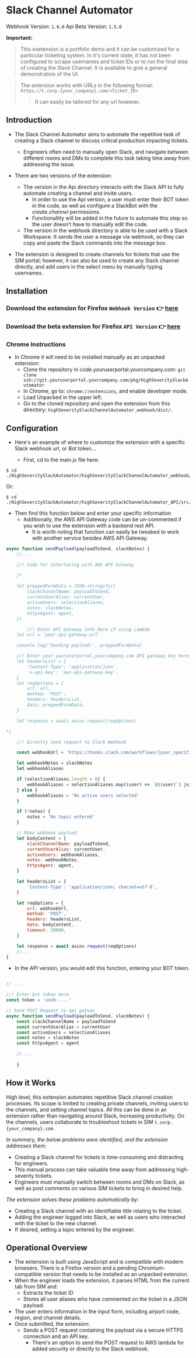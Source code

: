 # Slack Channel Automator

Webhook Version: `1.6.6` Api Beta Version: `1.5.0`

**Important:**

> This exetension is a portfolio demo and it can be customized for a particular ticketing system. In it's current state, it has not been configured to scrape usernames and ticket IDs or to run the final step of creating the Slack Channel. It is available to give a general demonstration of the UI.

> The extension works with URLs in the following format: `https://t.corp.{your_company}.com/<Ticket_ID>` 
>   > It can easily be tailored for any url however.

## Introduction

- The  Slack Channel Automator aims to automate the repetitive task of creating a Slack channel to discuss
critical production impacting tickets.
  - Engineers often need to manually open Slack, and navigate between different rooms and DMs to complete this task taking time away from addressing the issue.

- There are two versions of the extension:
  - The version in the Api directory interacts with the Slack API to fully automate creating a channel and invite users.
    - In order to use the Api version, a user must enter their BOT token in the code, as well as configure a SlackBot with the _create.channel_ permissions.
    - Functionallity will be added in the future to automate this step so the user doesn't have to manually edit the code.
  - The version in the webhook directory is able to be used with a Slack Workspace. It sends the user a message via
    webhook, so they can copy and paste the Slack commands into the message box.
- The extension is designed to create channels for tickets that use the SIM portal; however, it can also be used to create any Slack channel directly, and add users in the select menu by manually typing usernames.

## Installation

### Download the extension for Firefox `Webhook Version` 👉 [here](https://github.com/jjansen512/SlackChannelAutomator/blob/master/highSeveritySlackChannelAutomator_webhook/Final_Extension/web-ext-artifacts/slackchannelautomator_webhook-1.6.7.xpi)

### Download the beta extension for Firefox `API Version` 👉 [here](https://d18inaxsxeymg3.cloudfront.net/8c9608cd34374b04adf0-1.4.7.xpi)

### Chrome Instructions

- In Chrome it will need to be installed manually as an unpacked estension:
  - Clone the repository in code.youruserportal.yourcompany.com: `git clone ssh://git.youruserportal.yourcompany.com/pkg/HighSeveritySlackAutomator`
  - In Chrome, go to: `chrome://extensions`, and enable developer mode.
  - Load Unpacked in the upper left.
  - Go to the cloned repository and open the extension from this directory:
    `highSeveritySlackChannelAutomator_webhook/dist/`.

## Configuration

- Here's an example of where to customize the extension with a specific Slack webhook url, or Bot token... 

  - First, cd to the main.js file here:

```shell
$ cd ./HighSeveritySlackAutomator/highSeveritySlackChannelAutomator_webhook/src/js
```

Or:

```shell
$ cd ./HighSeveritySlackAutomator/highSeveritySlackChannelAutomator_API/src/js
```

- Then find this function below and enter your specific information
  - Additionally, the AWS API Gateway code can be un-commented if you wish to use the extension with a backend rest API.
    - It is worth noting that function can easily be tweaked to work with another service besides AWS API Gateway.

```js
async function sendPayload(payloadToSend, slackNotes) {
	//...

	//! Code for interfacing with AWS API Gateway

	/*
				
	let preppedFormData = JSON.stringify({
		slackChannelName: payloadToSend,
		currentUserAlias: currentUser,
		activeUsers: selectionAliases,
		notes: slackNotes,
		httpsAgent: agent,
	})

		//! Enter API Gateway Info Here if using Lambda
	let url = 'your-api-gateway-url'

	console.log('Sending payload:', preppedFormData)

	//! Enter your youruserportal.yourcompany.com API gateway key here if using Lambda
	let headersList = {
		'Content-Type': 'application/json',
		'x-api-key': 'aws-api-gateway-key',
	}
	let reqOptions = {
		url: url,
		method: 'POST',
		headers: headersList,
		data: preppedFormData,
	}

	let response = await axios.request(reqOptions)

*/

	//! Directly send request to Slack Webhook

	const webhookUrl = 'https://hooks.slack.com/workflows/{your_specific_code_here}'

	let webhookNotes = slackNotes
	let webhookAliases

	if (selectionAliases.length > 0) {
		webhookAliases = selectionAliases.map((user) => `@${user}`).join(', ')
	} else {
		webhookAliases = 'No active users selected'
	}

	if (!notes) {
		notes = 'No topic entered'
	}

	// Make webhook payload
	let bodyContent = {
		slackChannelName: payloadToSend,
		currentUserAlias: currentUser,
		activeUsers: webhookAliases,
		notes: webhookNotes,
		httpsAgent: agent,
	}

	let headersList = {
		'Content-Type': 'application/json; charset=utf-8',
	}

	let reqOptions = {
		url: webhookUrl,
		method: 'POST',
		headers: headersList,
		data: bodyContent,
		timeout: 20000,
	}

	let response = await axios.request(reqOptions)
	//...
}
```

- In the API version, you would edit this function, entering your BOT token.

```js

// ...

//! Enter bot token here
const token = 'xoxb-....'

// Send POST Request to api_gatway
async function sendPayload(payloadToSend, slackNotes) {
	const slackChannelName = payloadToSend
	const currentUserAlias = currentUser
	const activeUsers = selectionAliases
	const notes = slackNotes
	const httpsAgent = agent

	// ...
	
	}
```

## How it Works

High level, this extension automates repetitive Slack channel creation processes. Its scope is limited to creating
private channels, inviting users to the channels, and setting channel topics. All this can be done in an extension
rather than navigating around Slack, increasing productivity. On the channels, users collaborate to troubleshoot tickets
in SIM `t.corp.{your_company}.com`.

_In summary, the below problems were identified, and the extension addresses them:_

- Creating a Slack channel for tickets is time-consuming and distracting for engineers.
- This manual process can take valuable time away from addressing high-severity tickets.
- Engineers must manually switch between rooms and DMs on Slack, as well as post comments on various SIM tickets to
  bring in desired help.

_The extension solves these problems automatically by:_

- Creating a Slack channel with an identifiable title relating to the ticket.
- Adding the engineer logged into Slack, as well as users who interacted with the ticket to the new channel.
- If desired, setting a topic entered by the engineer.

## Operational Overview

- The extension is built using JavaScript and is compatible with modern browsers. There is a Firefox version and a pending Chromium-compatible version that needs to be installed as an unpacked
  extension.
- When the engineer loads the extension, it parses HTML from the current tab from SIM and:
  - Extracts the ticket ID
  - Stores all user aliases who have commented on the ticket in a JSON payload.
- The user enters information in the input form, including airport code, region, and channel details.
- Once submitted, the extension:
  - Sends a POST request containing the payload via a secure HTTPS connection and an API key.
    - There's an option to send the POST request to AWS lambda for added security or directly to the Slack webhook.
